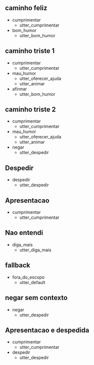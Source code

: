 ## caminho feliz
* cumprimentar
    - utter_cumprimentar
* bom_humor
    - utter_bom_humor

## caminho triste 1
* cumprimentar
    - utter_cumprimentar
* mau_humor
    - utter_oferecer_ajuda
    - utter_animar
* afirmar
    - utter_bom_humor

## caminho triste 2
* cumprimentar
    - utter_cumprimentar
* mau_humor
    - utter_oferecer_ajuda
    - utter_animar
* negar
    - utter_despedir


## Despedir
* despedir
    - utter_despedir    

## Apresentacao
* cumprimentar
    - utter_cumprimentar

## Nao entendi
* diga_mais
    - utter_diga_mais  

## fallback
* fora_do_escopo
    - utter_default

## negar sem contexto
* negar
    - utter_despedir

## Apresentacao e despedida
* cumprimentar
    - utter_cumprimentar
* despedir
    - utter_despedir
        